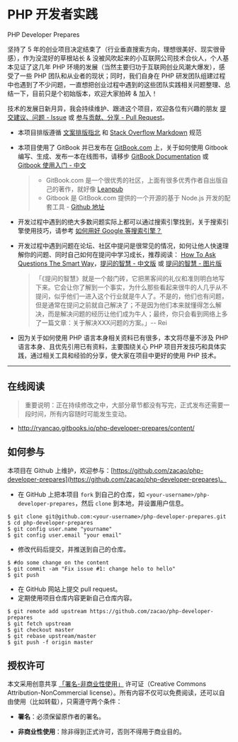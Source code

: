 # PHP 开发者实践
PHP Developer Prepares

坚持了 5 年的创业项目决定结束了（行业垂直搜索方向，理想很美好、现实很骨感），作为没混好的草根站长 & 没被风吹起来的小互联网公司技术合伙人，个人基本见证了这几年 PHP 环境的发展（当然主要归功于互联网创业风潮大爆发），感受了一些 PHP 团队和从业者的现状；同时，我们自身在 PHP 研发团队组建过程中也遇到了不少问题，一直想把创业过程中遇到的这些团队实践相关问题整理、总结一下，目前只是个初始版本，欢迎大家拍砖 & 加入！

技术的发展日新月异，我会持续维护、跟进这个项目，欢迎各位有兴趣的朋友 [提交建议、问题 - Issue](https://github.com/zacao/php-developer-prepares/issues) 或 [参与贡献、分享 - Pull Request](https://github.com/zacao/php-developer-prepares/pulls)。

* 本项目排版遵循 [文案排版指北](https://github.com/sparanoid/chinese-copywriting-guidelines) 和 [Stack Overflow Markdown](http://stackoverflow.com/editing-help) 规范
* 本项目使用了 GitBook 并已发布在 [GitBook.com](http://ryancao.gitbooks.io/php-developer-prepares/content/) 上，关于如何使用 Gitbook 编写、生成、发布一本在线图书，请移步 [GitBook Documentation](http://help.gitbook.com/) 或 [Gitbook 使用入门 - 中文](http://wanqingwong.com/gitbook-zh)

    > * GitBook.com 是一个很优秀的社区，上面有很多优秀作者自出版自己的著作，就好像 [Leanpub](https://leanpub.com/)
    > * Gitbook 是 GitBook.com 提供的一个开源的基于 Node.js 开发的配套工具 - [Github 地址](https://github.com/GitbookIO/gitbook)


* 开发过程中遇到的绝大多数问题实际上都可以通过搜索引擎找到，关于搜索引擎使用技巧，请参考  [如何用好 Google 等搜索引擎？](http://www.zhihu.com/question/20161362)
* 开发过程中遇到问题在论坛、社区中提问是很常见的情况，如何让他人快速理解你的问题、同时自己如何在提问中学习成长，推荐阅读： [How To Ask Questions The Smart Way](http://www.catb.org/~esr/faqs/smart-questions.html)，[提问的智慧 - 中文版](http://doc.zengrong.net/smart-questions/cn.html) 或 [提问的智慧 - 图片版](./assets/smart-questions-cn.jpg)

    > 「《提问的智慧》就是一个敲门砖，它把黑客间的礼仪和准则明白地写下来。它会让你了解到一个事实，为什么那些看起来很牛的人几乎从不提问，似乎他们一进入这个行业就是牛人了。不是的，他们也有问题，但是通常在提问之前就自己解决了；不是因为他们本来就懂得怎么解决，而是解决问题的经历让他们成为牛人；最终，你只会看到网络上多了一篇文章：关于解决XXX问题的方案。」-- Rei

* 因为关于如何使用 PHP 语言本身相关资料已有很多，本文将尽量不涉及 PHP 语言本身、且优先引用已有资料，主要围绕关心 PHP 项目开发技巧和具体实践，通过相关工具和经验的分享，使大家在项目中更好的使用 PHP 技术。

----------

## 在线阅读

> 重要说明：正在持续修改之中，大部分章节都没有写完，正式发布还需要一段时间，所有内容随时可能发生变动。

* http://ryancao.gitbooks.io/php-developer-prepares/content/


## 如何参与

本项目在 Github 上维护，欢迎参与：[https://github.com/zacao/php-developer-prepares](https://github.com/zacao/php-developer-prepares)。

* 在 GitHub 上把本项目 `fork` 到自己的仓库，如 `<your-username>/php-developer-prepares`，然后 `clone` 到本地，并设置用户信息。
```
$ git clone git@github.com:<your-username>/php-developer-prepares.git
$ cd php-developer-prepares
$ git config user.name "yourname"
$ git config user.email "your email"
```
* 修改代码后提交，并推送到自己的仓库。
```
$ #do some change on the content
$ git commit -am "Fix issue #1: change helo to hello"
$ git push
```
* 在 GitHub 网站上提交 pull request。
* 定期使用项目仓库内容更新自己仓库内容。
```
$ git remote add upstream https://github.com/zacao/php-developer-prepares
$ git fetch upstream
$ git checkout master
$ git rebase upstream/master
$ git push -f origin master
```


## 授权许可

本文采用创意共享 [「署名-非商业性使用」](http://creativecommons.org/licenses/by-nc-nd/3.0/deed.zh) 许可证（Creative Commons Attribution-NonCommercial license）。所有内容不仅可以免费阅读，还可以自由使用（比如转载），只需遵守两个条件：

* **署名**：必须保留原作者的署名。

* **非商业性使用**：除非得到正式许可，否则不得用于商业目的。